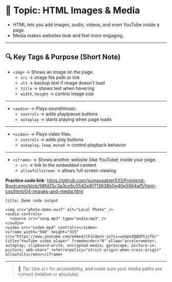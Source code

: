 # 📄 Topic: HTML Images & Media

- HTML lets you add images, audio, videos, and even YouTube inside a page.    
- Media makes websites look and feel more engaging.    

---

## 🔍 Key Tags & Purpose (Short Note)

- `<img>` → Shows an image on the page.    
    - `src` → image file path or link        
    - `alt` → backup text if image doesn't load        
    - `title` → shows text when hovering        
    - `width`, `height` → control image size
---
- `<audio>` → Plays sound/music.    
    - `controls` → adds play/pause buttons        
    - `autoplay` → starts playing when page loads        
---
- `<video>` → Plays video files.    
    - `controls` → adds play buttons        
    - `autoplay`, `loop`, `muted` → control playback behavior        
---
- `<iframe>` → Shows another website (like YouTube) inside your page.    
    - `src` → link to the embedded content        
    - `allowfullscreen` → allows full screen viewing        


**Practice code link**:  https://github.com/sumayaakter533/Frontend-Bootcamp/blob/58fd25c3a3ce5c0542e81713638b0e40e5564af5/html-css/html/04-images-and-media.html

```ad-todo
title: Demo code output

<img src="photo-demo.avif" alt="Local Photo" />
<audio controls>
  <source src="song.mp3" type="audio/mp3" />
</audio>
<video src="video.mp4" controls></video>
<iframe width="560" height="315" src="https://www.youtube.com/embed/CFiCdpnn-jo?si=uoUpnZQQbPIjcfGr" title="YouTube video player" frameborder="0" allow="accelerometer; autoplay; clipboard-write; encrypted-media; gyroscope; picture-in-picture; web-share" referrerpolicy="strict-origin-when-cross-origin" allowfullscreen></iframe>
```

---

> 🧠 _Tip_: Use `alt` for accessibility, and make sure your media paths are correct (relative or absolute).